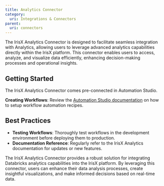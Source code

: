 ```yaml
---
title: Analytics Connector
category:
  uri: Integrations & Connectors
parent:
  uri: connectors
---
```


The IrisX Analytics Connector is designed to facilitate seamless integration with Analytics, allowing users to leverage advanced analytics capabilities directly within the IrisX platform. This connector enables users to access, analyze, and visualize data efficiently, enhancing decision-making processes and operational insights.


## Getting Started
The IrisX Analytics Connector comes pre-connected in Automation Studio.

**Creating Workflows**: Review the [Automation Studio documentation](https://developers.trackunit.com/reference/access-token) on how to setup workflow automation recipes.

## Best Practices
- **Testing Workflows**: Thoroughly test workflows in the development environment before deploying them to production.
- **Documentation Reference**: Regularly refer to the IrisX Analytics documentation for updates or new features.


The IrisX Analytics Connector provides a robust solution for integrating Databricks analytics capabilities into the IrisX platform. By leveraging this connector, users can enhance their data analysis processes, create insightful visualizations, and make informed decisions based on real-time data.
